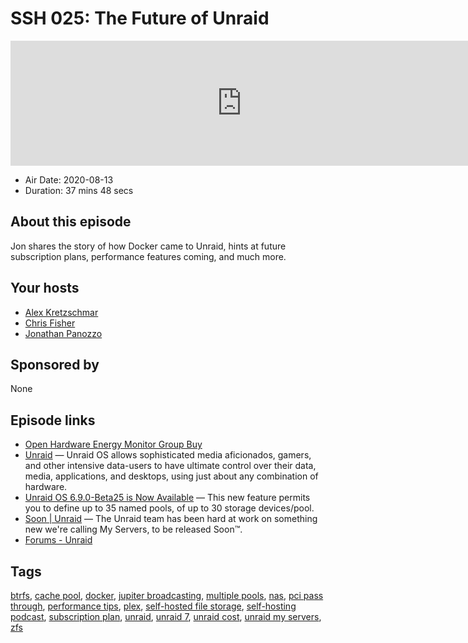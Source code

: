 # SSH 025: The Future of Unraid

<iframe src="https://player.fireside.fm/v2/dUlrHQih+WWjW4gJk?theme=dark" width="740" height="200" frameborder="0" scrolling="no"></iframe>

* Air Date: 2020-08-13
* Duration: 37 mins 48 secs

## About this episode

Jon shares the story of how Docker came to Unraid, hints at future subscription plans, performance features coming, and much more.

## Your hosts
* [Alex Kretzschmar](https://selfhosted.show/hosts/alexktz)
* [Chris Fisher](https://selfhosted.show/hosts/chrislas)
* [Jonathan Panozzo](https://selfhosted.show/guests/jonp)

## Sponsored by

None



## Episode links

  * [Open Hardware Energy Monitor Group Buy](https://forms.gle/gxw1JYVJrKsDKFvL9 "Open Hardware Energy Monitor Group Buy")
  * [Unraid](https://unraid.net/ "Unraid") — Unraid OS allows sophisticated media aficionados, gamers, and other intensive data-users to have ultimate control over their data, media, applications, and desktops, using just about any combination of hardware.
  * [Unraid OS 6.9.0-Beta25 is Now Available](https://unraid.net/blog/unraid-6-9-beta25 "Unraid OS 6.9.0-Beta25 is Now Available") — This new feature permits you to define up to 35 named pools, of up to 30 storage devices/pool.
  * [Soon | Unraid](https://soon.unraid.net/ "Soon | Unraid") — The Unraid team has been hard at work on something new we're calling My Servers, to be released Soon™️.
  * [Forums - Unraid](https://forums.unraid.net/ "Forums - Unraid")



## Tags

[btrfs](https://selfhosted.show/tags/btrfs), [cache pool](https://selfhosted.show/tags/cache%20pool), [docker](https://selfhosted.show/tags/docker), [jupiter broadcasting](https://selfhosted.show/tags/jupiter%20broadcasting), [multiple pools](https://selfhosted.show/tags/multiple%20pools), [nas](https://selfhosted.show/tags/nas), [pci pass through](https://selfhosted.show/tags/pci%20pass%20through), [performance tips](https://selfhosted.show/tags/performance%20tips), [plex](https://selfhosted.show/tags/plex), [self-hosted file storage](https://selfhosted.show/tags/self-hosted%20file%20storage), [self-hosting podcast](https://selfhosted.show/tags/self-hosting%20podcast), [subscription plan](https://selfhosted.show/tags/subscription%20plan), [unraid](https://selfhosted.show/tags/unraid), [unraid 7](https://selfhosted.show/tags/unraid%207), [unraid cost](https://selfhosted.show/tags/unraid%20cost), [unraid my servers](https://selfhosted.show/tags/unraid%20my%20servers), [zfs](https://selfhosted.show/tags/zfs)